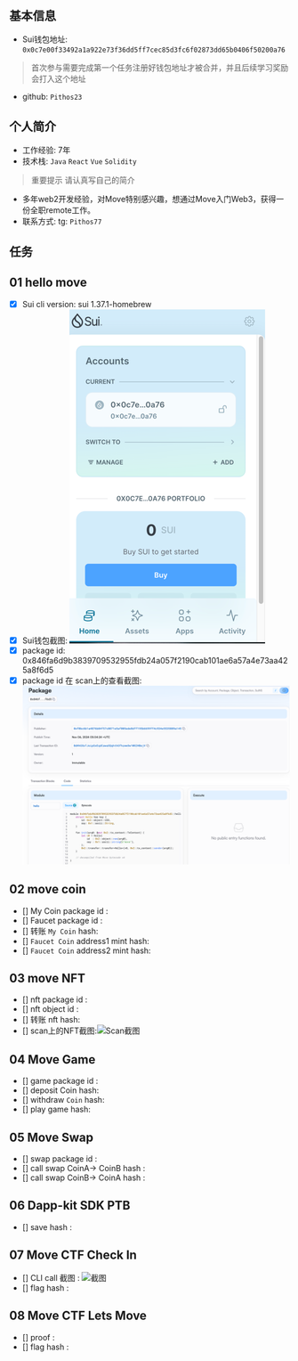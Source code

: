 ## 基本信息
- Sui钱包地址: `0x0c7e00f33492a1a922e73f36dd5ff7cec85d3fc6f02873dd65b0406f50200a76`
> 首次参与需要完成第一个任务注册好钱包地址才被合并，并且后续学习奖励会打入这个地址
- github: `Pithos23`

## 个人简介
- 工作经验: 7年
- 技术栈: `Java` `React` `Vue` `Solidity` 
> 重要提示 请认真写自己的简介
- 多年web2开发经验，对Move特别感兴趣，想通过Move入门Web3，获得一份全职remote工作。
- 联系方式: tg: `Pithos77` 

## 任务

##   01 hello move  
- [x] Sui cli version: sui 1.37.1-homebrew
- [x] Sui钱包截图: ![Sui钱包截图](images/task1/sui_wallet.png)
- [x] package id: 0x846fa6d9b3839709532955fdb24a057f2190cab101ae6a57a4e73aa425a8f6d5
- [x] package id 在 scan上的查看截图:![Scan截图](./images/task1/suiscan.png)

##   02 move coin
- [] My Coin package id : 
- [] Faucet package id : 
- [] 转账 `My Coin` hash:
- [] `Faucet Coin` address1 mint hash:
- [] `Faucet Coin` address2 mint hash:

##   03 move NFT
- [] nft package id :
- [] nft object id : 
- [] 转账 nft  hash:
- [] scan上的NFT截图:![Scan截图](./images/你的图片地址)

##   04 Move Game
- [] game package id :
- [] deposit Coin hash:
- [] withdraw `Coin` hash:
- [] play game hash:

##   05 Move Swap
- [] swap package id :
- [] call swap CoinA-> CoinB  hash :
- [] call swap CoinB-> CoinA  hash :

##   06 Dapp-kit SDK PTB
- [] save hash :

##   07 Move CTF Check In
- [] CLI call 截图 : ![截图](./images/你的图片地址)
- [] flag hash :

##   08 Move CTF Lets Move
- [] proof : 
- [] flag hash :
